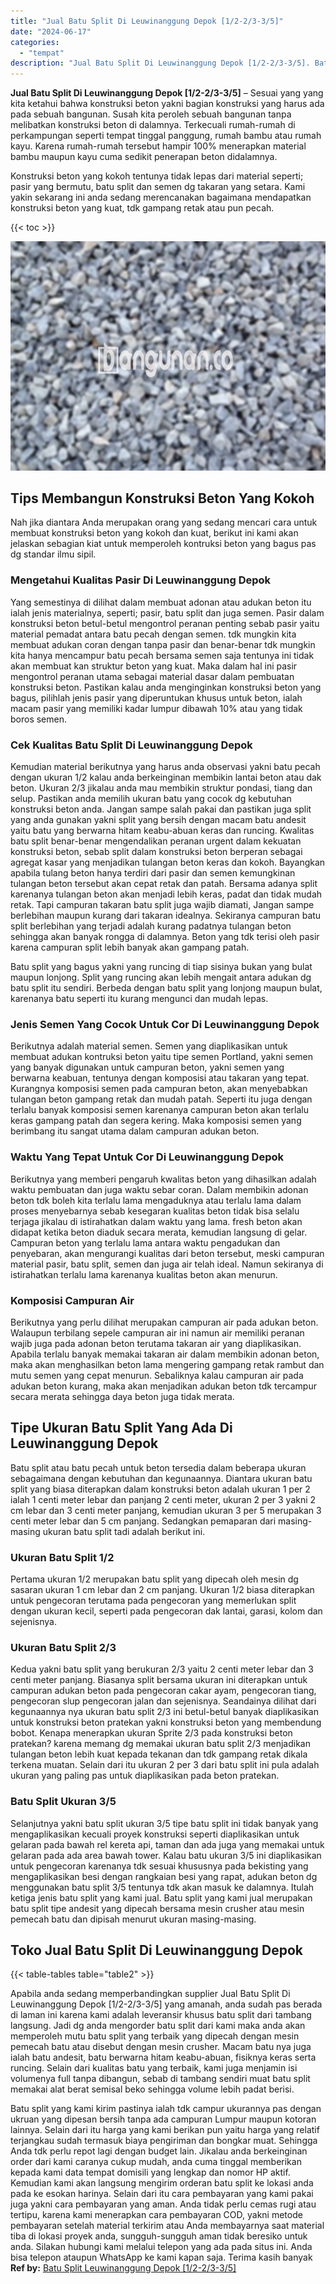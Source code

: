 ```yaml
---
title: "Jual Batu Split Di Leuwinanggung Depok [1/2-2/3-3/5]"
date: "2024-06-17"
categories: 
  - "tempat"
description: "Jual Batu Split Di Leuwinanggung Depok [1/2-2/3-3/5]. Batu split yang kami kirim pastinya ialah tdk campur ukurannya pas dengan ukruan yang dipesan bersih ta..."
---
```


**Jual Batu Split Di Leuwinanggung Depok \[1/2-2/3-3/5\]** – Sesuai yang yang kita ketahui bahwa konstruksi beton yakni bagian konstruksi yang harus ada pada sebuah bangunan. Susah kita peroleh sebuah bangunan tanpa melibatkan konstruksi beton di dalamnya. Terkecuali rumah-rumah di perkampungan seperti tempat tinggal panggung, rumah bambu atau rumah kayu. Karena rumah-rumah tersebut hampir 100% menerapkan material bambu maupun kayu cuma sedikit penerapan beton didalamnya.

Konstruksi beton yang kokoh tentunya tidak lepas dari material seperti; pasir yang bermutu, batu split dan semen dg takaran yang setara. Kami yakin sekarang ini anda sedang merencanakan bagaimana mendapatkan konstruksi beton yang kuat, tdk gampang retak atau pun pecah.

{{< toc >}}

![Jual Batu Split Di Leuwinanggung Depok [1/2-2/3-3/5]](/images/jual-batu-split-06.png)

## Tips Membangun Konstruksi Beton Yang Kokoh

Nah jika diantara Anda merupakan orang yang sedang mencari cara untuk membuat konstruksi beton yang kokoh dan kuat, berikut ini kami akan jelaskan sebagian kiat untuk memperoleh kontruksi beton yang bagus pas dg standar ilmu sipil.

### Mengetahui Kualitas Pasir Di Leuwinanggung Depok

Yang semestinya di dilihat dalam membuat adonan atau adukan beton itu ialah jenis materialnya, seperti; pasir, batu split dan juga semen. Pasir dalam konstruksi beton betul-betul mengontrol peranan penting sebab pasir yaitu material pemadat antara batu pecah dengan semen. tdk mungkin kita membuat adukan coran dengan tanpa pasir dan benar-benar tdk mungkin kita hanya mencampur batu pecah bersama semen saja tentunya ini tidak akan membuat kan struktur beton yang kuat. Maka dalam hal ini pasir mengontrol peranan utama sebagai material dasar dalam pembuatan konstruksi beton. Pastikan kalau anda menginginkan konstruksi beton yang bagus, pilihlah jenis pasir yang diperuntukan khusus untuk beton, ialah macam pasir yang memiliki kadar lumpur dibawah 10% atau yang tidak boros semen.

### Cek Kualitas Batu Split Di Leuwinanggung Depok

Kemudian material berikutnya yang harus anda observasi yakni batu pecah dengan ukuran 1/2 kalau anda berkeinginan membikin lantai beton atau dak beton. Ukuran 2/3 jikalau anda mau membikin struktur pondasi, tiang dan selup. Pastikan anda memilih ukuran batu yang cocok dg kebutuhan konstruksi beton anda. Jangan sampe salah pakai dan pastikan juga split yang anda gunakan yakni split yang bersih dengan macam batu andesit yaitu batu yang berwarna hitam keabu-abuan keras dan runcing. Kwalitas batu split benar-benar mengendalikan peranan urgent dalam kekuatan konstruksi beton, sebab split dalam konstruksi beton berperan sebagai agregat kasar yang menjadikan tulangan beton keras dan kokoh. Bayangkan apabila tulang beton hanya terdiri dari pasir dan semen kemungkinan tulangan beton tersebut akan cepat retak dan patah. Bersama adanya split karenanya tulangan beton akan menjadi lebih keras, padat dan tidak mudah retak. Tapi campuran takaran batu split juga wajib diamati, Jangan sampe berlebihan maupun kurang dari takaran idealnya. Sekiranya campuran batu split berlebihan yang terjadi adalah kurang padatnya tulangan beton sehingga akan banyak rongga di dalamnya. Beton yang tdk terisi oleh pasir karena campuran split lebih banyak akan gampang patah.

Batu split yang bagus yakni yang runcing di tiap sisinya bukan yang bulat maupun lonjong. Split yang runcing akan lebih mengait antara adukan dg batu split itu sendiri. Berbeda dengan batu split yang lonjong maupun bulat, karenanya batu seperti itu kurang mengunci dan mudah lepas.

### Jenis Semen Yang Cocok Untuk Cor Di Leuwinanggung Depok

Berikutnya adalah material semen. Semen yang diaplikasikan untuk membuat adukan kontruksi beton yaitu tipe semen Portland, yakni semen yang banyak digunakan untuk campuran beton, yakni semen yang berwarna keabuan, tentunya dengan komposisi atau takaran yang tepat. Kurangnya komposisi semen pada campuran beton, akan menyebabkan tulangan beton gampang retak dan mudah patah. Seperti itu juga dengan terlalu banyak komposisi semen karenanya campuran beton akan terlalu keras gampang patah dan segera kering. Maka komposisi semen yang berimbang itu sangat utama dalam campuran adukan beton.

### Waktu Yang Tepat Untuk Cor Di Leuwinanggung Depok

Berikutnya yang memberi pengaruh kwalitas beton yang dihasilkan adalah waktu pembuatan dan juga waktu sebar coran. Dalam membikin adonan beton tdk boleh kita terlalu lama mengaduknya atau terlalu lama dalam proses menyebarnya sebab kesegaran kualitas beton tidak bisa selalu terjaga jikalau di istirahatkan dalam waktu yang lama. fresh beton akan didapat ketika beton diaduk secara merata, kemudian langsung di gelar. Campuran beton yang terlalu lama antara waktu pengadukan dan penyebaran, akan mengurangi kualitas dari beton tersebut, meski campuran material pasir, batu split, semen dan juga air telah ideal. Namun sekiranya di istirahatkan terlalu lama karenanya kualitas beton akan menurun.

### Komposisi Campuran Air

Berikutnya yang perlu dilihat merupakan campuran air pada adukan beton. Walaupun terbilang sepele campuran air ini namun air memiliki peranan wajib juga pada adonan beton terutama takaran air yang diaplikasikan. Apabila terlalu banyak memakai takaran air dalam membikin adonan beton, maka akan menghasilkan beton lama mengering gampang retak rambut dan mutu semen yang cepat menurun. Sebaliknya kalau campuran air pada adukan beton kurang, maka akan menjadikan adukan beton tdk tercampur secara merata sehingga daya beton juga tidak merata.

## Tipe Ukuran Batu Split Yang Ada Di Leuwinanggung Depok

Batu split atau batu pecah untuk beton tersedia dalam beberapa ukuran sebagaimana dengan kebutuhan dan kegunaannya. Diantara ukuran batu split yang biasa diterapkan dalam konstruksi beton adalah ukuran 1 per 2 ialah 1 centi meter lebar dan panjang 2 centi meter, ukuran 2 per 3 yakni 2 cm lebar dan 3 centi meter panjang, kemudian ukuran 3 per 5 merupakan 3 centi meter lebar dan 5 cm panjang. Sedangkan pemaparan dari masing-masing ukuran batu split tadi adalah berikut ini.

### Ukuran Batu Split 1/2

Pertama ukuran 1/2 merupakan batu split yang dipecah oleh mesin dg sasaran ukuran 1 cm lebar dan 2 cm panjang. Ukuran 1/2 biasa diterapkan untuk pengecoran terutama pada pengecoran yang memerlukan split dengan ukuran kecil, seperti pada pengecoran dak lantai, garasi, kolom dan sejenisnya.

### Ukuran Batu Split 2/3

Kedua yakni batu split yang berukuran 2/3 yaitu 2 centi meter lebar dan 3 centi meter panjang. Biasanya split bersama ukuran ini diterapkan untuk campuran adukan beton pada pengecoran cakar ayam, pengecoran tiang, pengecoran slup pengecoran jalan dan sejenisnya. Seandainya dilihat dari kegunaannya nya ukuran batu split 2/3 ini betul-betul banyak diaplikasikan untuk konstruksi beton pratekan yakni konstruksi beton yang membendung bobot. Kenapa menerapkan ukuran Sprite 2/3 pada konstruksi beton pratekan? karena memang dg memakai ukuran batu split 2/3 menjadikan tulangan beton lebih kuat kepada tekanan dan tdk gampang retak dikala terkena muatan. Selain dari itu ukuran 2 per 3 dari batu split ini pula adalah ukuran yang paling pas untuk diaplikasikan pada beton pratekan.

### Batu Split Ukuran 3/5

Selanjutnya yakni batu split ukuran 3/5 tipe batu split ini tidak banyak yang mengaplikasikan kecuali proyek konstruksi seperti diaplikasikan untuk gelaran pada bawah rel kereta api, taman dan ada juga yang memakai untuk gelaran pada ada area bawah tower. Kalau batu ukuran 3/5 ini diaplikasikan untuk pengecoran karenanya tdk sesuai khususnya pada bekisting yang mengaplikasikan besi dengan rangkaian besi yang rapat, adukan beton dg menggunakan batu split 3/5 tentunya tdk akan masuk ke dalamnya. Itulah ketiga jenis batu split yang kami jual. Batu split yang kami jual merupakan batu split tipe andesit yang dipecah bersama mesin crusher atau mesin pemecah batu dan dipisah menurut ukuran masing-masing.

## Toko Jual Batu Split Di Leuwinanggung Depok

{{< table-tables table="table2" >}}

Apabila anda sedang memperbandingkan supplier Jual Batu Split Di Leuwinanggung Depok \[1/2-2/3-3/5\] yang amanah, anda sudah pas berada di laman ini karena kami adalah leveransir khusus batu split dari tambang langsung. Jadi dg anda mengorder batu split dari kami maka anda akan memperoleh mutu batu split yang terbaik yang dipecah dengan mesin pemecah batu atau disebut dengan mesin crusher. Macam batu nya juga ialah batu andesit, batu berwarna hitam keabu-abuan, fisiknya keras serta runcing. Selain dari kualitas batu yang terbaik, kami juga menjamin isi volumenya full tanpa dibangun, sebab di tambang sendiri muat batu split memakai alat berat semisal beko sehingga volume lebih padat berisi.

Batu split yang kami kirim pastinya ialah tdk campur ukurannya pas dengan ukruan yang dipesan bersih tanpa ada campuran Lumpur maupun kotoran lainnya. Selain dari itu harga yang kami berikan pun yaitu harga yang relatif terjangkau sudah termasuk biaya pengiriman dan bongkar muat. Sehingga Anda tdk perlu repot lagi dengan budget lain. Jikalau anda berkeinginan order dari kami caranya cukup mudah, anda cuma tinggal memberikan kepada kami data tempat domisili yang lengkap dan nomor HP aktif. Kemudian kami akan langsung mengirim orderan batu split ke lokasi anda pada ke esokan harinya. Selain dari itu cara pembayaran yang kami pakai juga yakni cara pembayaran yang aman. Anda tidak perlu cemas rugi atau tertipu, karena kami menerapkan cara pembayaran COD, yakni metode pembayaran setelah material terkirim atau Anda membayarnya saat material tiba di lokasi proyek anda, sungguh-sungguh aman tidak beresiko untuk anda. Silakan hubungi kami melalui telepon yang ada pada situs ini. Anda bisa telepon ataupun WhatsApp ke kami kapan saja. Terima kasih banyak
**Ref by:** [Batu Split Leuwinanggung Depok [1/2-2/3-3/5]](https://id.wikipedia.org/wiki/Batu)
